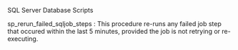 SQL Server Database Scripts

sp_rerun_failed_sqljob_steps : This procedure re-runs any failed job step that occured within the last 5 minutes, provided the job is not retrying or re-executing.

